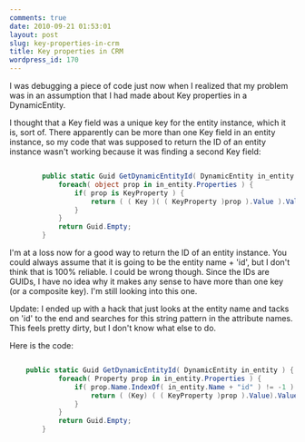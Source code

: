 ```yaml
---
comments: true
date: 2010-09-21 01:53:01
layout: post
slug: key-properties-in-crm
title: Key properties in CRM
wordpress_id: 170
---
```


I was debugging a piece of code just now when I realized that my problem was in an assumption that I had made about Key properties in a DynamicEntity.

I thought that a Key field was a unique key for the entity instance, which it is, sort of. There apparently can be more than one Key field in an entity instance, so my code that was supposed to return the ID of an entity instance wasn't working because it was finding a second Key field:

``` csharp

		public static Guid GetDynamicEntityId( DynamicEntity in_entity ) {
			foreach( object prop in in_entity.Properties ) {
				if( prop is KeyProperty ) {
					return ( ( Key )( ( KeyProperty )prop ).Value ).Value;
				}
			}
			return Guid.Empty;
		}

```


I'm at a loss now for a good way to return the ID of an entity instance. You could always assume that it is going to be the entity name + 'id', but I don't think that is 100% reliable. I could be wrong though. Since the IDs are GUIDs, I have no idea why it makes any sense to have more than one key (or a composite key). I'm still looking into this one.

Update:
I ended up with a hack that just looks at the entity name and tacks on 'id' to the end and searches for this string pattern in the attribute names. This feels pretty dirty, but I don't know what else to do.

Here is the code:

``` csharp

	public static Guid GetDynamicEntityId( DynamicEntity in_entity ) {
			foreach( Property prop in in_entity.Properties ) {
				if( prop.Name.IndexOf( in_entity.Name + "id" ) != -1 ) {
					return ( (Key) ( ( KeyProperty )prop ).Value).Value;
				}
			}
			return Guid.Empty;
		}

```

